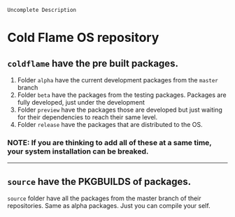 ```
Uncomplete Description
```

# Cold Flame OS repository


## `coldflame` have the pre built packages.
1. Folder `alpha` have the current development packages from the `master` branch
2. Folder `beta` have the packages from the testing packages. Packages are fully developed, just under the development
3. Folder `preview` have the packages those are developed but just waiting for their dependencies to reach their same level.
4. Folder `release` have the packages that are distributed to the OS.

### NOTE: If you are thinking to add all of these at a same time, your system installation can be breaked.

---
## `source` have the PKGBUILDS of packages.
`source` folder have all the packages from the master branch of their repositories. Same as alpha packages. Just you can compile your self.